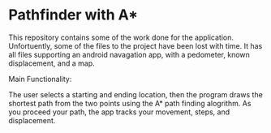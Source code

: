# Pathfinder with A*

This repository contains some of the work done for the application.  Unfortuently, some of the files to the project have been lost with time.  It has all files supporting an android navagation app, with a pedometer, known displacement, and a map.  

Main Functionality:

  The user selects a starting and ending location, then the program draws the shortest path from the two points using the A* path finding alogrithm.  As you proceed your path, the app tracks your movement, steps, and displacement.  
